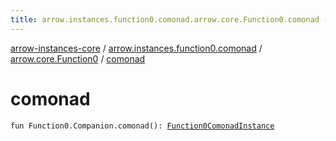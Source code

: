 ```yaml
---
title: arrow.instances.function0.comonad.arrow.core.Function0.comonad - arrow-instances-core
---
```


[arrow-instances-core](../../index.html) / [arrow.instances.function0.comonad](../index.html) / [arrow.core.Function0](index.html) / [comonad](./comonad.html)

# comonad

`fun Function0.Companion.comonad(): `[`Function0ComonadInstance`](../../arrow.instances/-function0-comonad-instance/index.html)